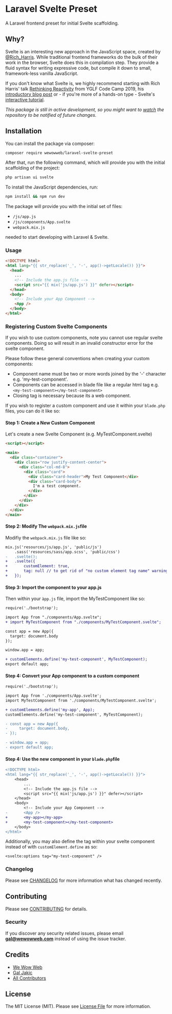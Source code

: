 # Laravel Svelte Preset

A Laravel frontend preset for initial Svelte scaffolding.

## Why?

Svelte is an interesting new approach in the JavaScript space, created by [@Rich_Harris](https://twitter.com/Rich_Harris). While traditional frontend frameworks do the bulk of their work in the browser, Svelte does this in compilation step. They provide a fluid syntax for writing expressive code, but compile it down to small, framework-less vanilla JavaScript.

If you don't know what Svelte is, we highly recommend starting with Rich Harris' talk [Rethinking Reactivity](https://youtu.be/AdNJ3fydeao) from YGLF Code Camp 2019, his [introductory blog post](https://svelte.dev/blog/svelte-3-rethinking-reactivity) or - if you're more of a hands-on type - Svelte's [interactive tutorial](https://svelte.dev/tutorial/).

_This package is still in active development, so you might want to [watch](https://github.com/wewowweb/laravel-svelte-preset/subscription) the repository to be notified of future changes._

## Installation

You can install the package via composer:

```bash
composer require wewowweb/laravel-svelte-preset
```

After that, run the following command, which will provide you with the initial scaffolding of the project:

```bash
php artisan ui svelte
```

To install the JavaScript dependencies, run:

```bash
npm install && npm run dev
```

The package will provide you with the initial set of files:

- `/js/app.js`
- `/js/components/App.svelte`
- `webpack.mix.js`

needed to start developing with Laravel & Svelte.

### Usage

```html
<!DOCTYPE html>
<html lang="{{ str_replace('_', '-', app()->getLocale()) }}">
  <head>
    ...
    <!-- Include the app.js file -->
    <script src="{{ mix('js/app.js') }}" defer></script>
  </head>
  <body>
    <!-- Include your App Component -->
    <App />
  </body>
</html>
```

### Registering Custom Svelte Components

If you wish to use custom components, note you cannot use regular svelte components. Doing so will result in an invalid constructor error for the svelte component.

Please follow these general conventions when creating your custom components:

- Component name must be two or more words joined by the '-' character e.g. 'my-test-component'.
- Components can be accessed in blade file like a regular html tag e.g. `<my-test-component></my-test-component>`
- Closing tag is necessary because its a web component.

If you wish to register a custom component and use it within your `blade.php` files, you can do it like so:

#### Step 1: Create a New Custom Component

Let's create a new Svelte Component (e.g. MyTestComponent.svelte)

```html
<script></script>

<main>
  <div class="container">
    <div class="row justify-content-center">
      <div class="col-md-8">
        <div class="card">
          <div class="card-header">My Test Component</div>
          <div class="card-body">
            I'm a test component.
          </div>
        </div>
      </div>
    </div>
  </div>
</main>
```

#### Step 2: Modify The `webpack.mix.js`file

Modifiy the `webpack.mix.js` file like so:

```diff
mix.js('resources/js/app.js', 'public/js')
    .sass('resources/sass/app.scss', 'public/css')
-   .svelte();
+   .svelte({
+       customElement: true,
+       tag: null // to get rid of "no custom element tag name" warning because we are defining components tag name it in app.js file. otherwise you would have to put "<svelte:options tag={null} />" in all of your custom elements.
+   });
```

#### Step 3: Import the component to your app.js

Then within your `àpp.js` file, import the MyTestComponent like so:

```diff
require('./bootstrap');

import App from "./components/App.svelte";
+ import MyTestComponent from "./components/MyTestComponent.svelte";

const app = new App({
  target: document.body
});

window.app = app;

+ customElements.define('my-test-component', MyTestComponent);
export default app;
```

#### Step 4: Convert your App component to a custom component

```diff
require('./bootstrap');

import App from './components/App.svelte';
import MyTestComponent from './components/MyTestComponent.svelte';

+ customElements.define('my-app', App);
customElements.define('my-test-component', MyTestComponent);

- const app = new App({
-     target: document.body,
- });

- window.app = app;
- export default app;
```

#### Step 4: Use the new component in your `blade.php`file

```diff
<!DOCTYPE html>
<html lang="{{ str_replace('_', '-', app()->getLocale()) }}">
    <head>
        ...
        <!-- Include the app.js file -->
        <script src="{{ mix('js/app.js') }}" defer></script>
    </head>
    <body>
        <!-- Include your App Component -->
-       <App />
+       <my-app></my-app>
+       <my-test-component></my-test-component>
    </body>
</html>
```

Additionally, you may also define the tag within your svelte component instead of with `customElement.define` as so:

`<svelte:options tag="my-test-component" />`

### Changelog

Please see [CHANGELOG](CHANGELOG.md) for more information what has changed recently.

## Contributing

Please see [CONTRIBUTING](CONTRIBUTING.md) for details.

### Security

If you discover any security related issues, please email **gal@wewowweb.com** instead of using the issue tracker.

## Credits

- [We Wow Web](https://github.com/wewowweb)
- [Gal Jakic](https://github.com/morpheus7CS)
- [All Contributors](../../contributors)

## License

The MIT License (MIT). Please see [License File](LICENSE.md) for more information.
